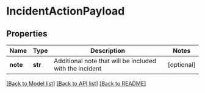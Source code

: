 # IncidentActionPayload

## Properties
Name | Type | Description | Notes
------------ | ------------- | ------------- | -------------
**note** | **str** | Additional note that will be included with the incident | [optional] 

[[Back to Model list]](../README.md#documentation-for-models) [[Back to API list]](../README.md#documentation-for-api-endpoints) [[Back to README]](../README.md)


